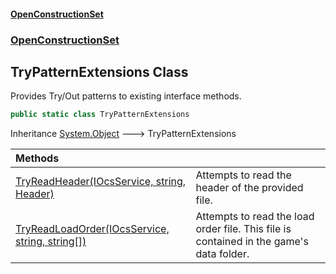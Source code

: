 #### [OpenConstructionSet](index.md 'index')
### [OpenConstructionSet](index.md#OpenConstructionSet 'OpenConstructionSet')
## TryPatternExtensions Class
Provides Try/Out patterns to existing interface methods.  
```csharp
public static class TryPatternExtensions
```

Inheritance [System.Object](https://docs.microsoft.com/en-us/dotnet/api/System.Object 'System.Object') &#129106; TryPatternExtensions  

| Methods | |
| :--- | :--- |
| [TryReadHeader(IOcsService, string, Header)](xRVa3WRAPmZO37C8JudziQ.md 'OpenConstructionSet.TryPatternExtensions.TryReadHeader(OpenConstructionSet.IOcsService, string, OpenConstructionSet.Models.Header)') | Attempts to read the header of the provided file.<br/> |
| [TryReadLoadOrder(IOcsService, string, string[])](Vrt_9D537VCmJqu+ccLNjA.md 'OpenConstructionSet.TryPatternExtensions.TryReadLoadOrder(OpenConstructionSet.IOcsService, string, string[])') | Attempts to read the load order file. This file is contained in the game's data folder.<br/> |
